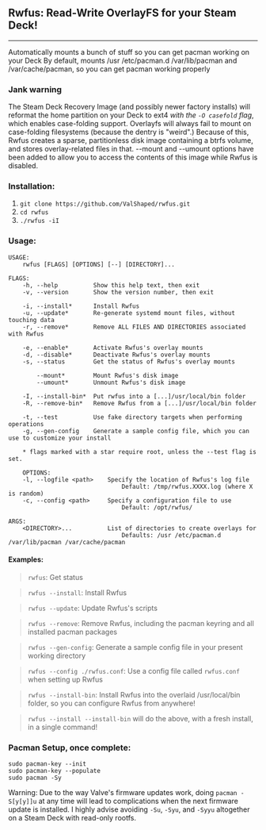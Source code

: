 ## Rwfus: Read-Write OverlayFS for your Steam Deck!
---

Automatically mounts a bunch of stuff so you can get pacman working on your Deck
By default, mounts /usr /etc/pacman.d /var/lib/pacman and /var/cache/pacman, so you can get pacman working properly

### Jank warning

The Steam Deck Recovery Image (and possibly newer factory installs) will reformat the home partition on your Deck to ext4 *with the `-O casefold` flag*, which enables case-folding support. Overlayfs will always fail to mount on case-folding filesystems (because the dentry is "weird".) Because of this, Rwfus creates a sparse, partitionless disk image containing a btrfs volume, and stores overlay-related files in that. --mount and --umount options have been added to allow you to access the contents of this image while Rwfus is disabled.

### Installation:

1. `git clone https://github.com/ValShaped/rwfus.git`
2. `cd rwfus`
3. `./rwfus -iI`

### Usage:

```
USAGE:
    rwfus [FLAGS] [OPTIONS] [--] [DIRECTORY]...

FLAGS:
    -h, --help          Show this help text, then exit
    -v, --version       Show the version number, then exit

    -i, --install*      Install Rwfus
    -u, --update*       Re-generate systemd mount files, without touching data
    -r, --remove*       Remove ALL FILES AND DIRECTORIES associated with Rwfus

    -e, --enable*       Activate Rwfus's overlay mounts
    -d, --disable*      Deactivate Rwfus's overlay mounts
    -s, --status        Get the status of Rwfus's overlay mounts

        --mount*        Mount Rwfus's disk image
        --umount*       Unmount Rwfus's disk image

    -I, --install-bin*  Put rwfus into a [...]/usr/local/bin folder
    -R, --remove-bin*   Remove Rwfus from a [...]/usr/local/bin folder

    -t, --test          Use fake directory targets when performing operations
    -g, --gen-config    Generate a sample config file, which you can use to customize your install

    * flags marked with a star require root, unless the --test flag is set.

    OPTIONS:
    -l, --logfile <path>    Specify the location of Rwfus's log file
                                Default: /tmp/rwfus.XXXX.log (where X is random)
    -c, --config <path>     Specify a configuration file to use
                                Default: /opt/rwfus/

ARGS:
    <DIRECTORY>...          List of directories to create overlays for
                                Defaults: /usr /etc/pacman.d /var/lib/pacman /var/cache/pacman
```

#### Examples:

> `rwfus`: Get status

> `rwfus --install`: Install Rwfus

> `rwfus --update`: Update Rwfus's scripts

> `rwfus --remove`: Remove Rwfus, including the pacman keyring and all installed pacman packages

> `rwfus --gen-config`: Generate a sample config file in your present working directory

> `rwfus --config ./rwfus.conf`: Use a config file called `rwfus.conf` when setting up Rwfus

> `rwfus --install-bin`: Install Rwfus into the overlaid /usr/local/bin folder, so you can configure Rwfus from anywhere!

> `rwfus --install --install-bin` will do the above, with a fresh install, in a single command!

### Pacman Setup, once complete:
```
sudo pacman-key --init
sudo pacman-key --populate
sudo pacman -Sy
```
Warning: Due to the way Valve's firmware updates work, doing `pacman -S[y[y]]u` at any time will lead to complications when the next firmware update is installed. I highly advise avoiding `-Su`, `-Syu`, and `-Syyu` altogether on a Steam Deck with read-only rootfs.
